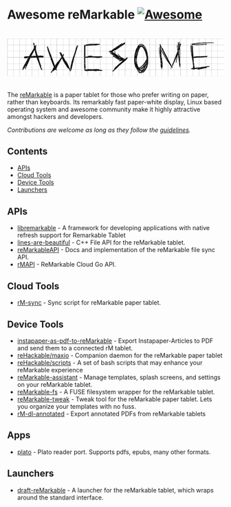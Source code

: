 # Awesome reMarkable [![Awesome](https://cdn.rawgit.com/sindresorhus/awesome/d7305f38d29fed78fa85652e3a63e154dd8e8829/media/badge.svg)](https://github.com/sindresorhus/awesome)


# [<img src="Awesome.png"></p>](https://github.com/sindresorhus/awesome)

The [reMarkable](https://www.remarkable.com) is a paper tablet for those who prefer writing on paper, rather than keyboards. Its remarkably fast paper-white display, Linux based operating system and awesome community make it highly attractive amongst hackers and developers.

*Contributions are welcome as long as they follow the [guidelines](CONTRIBUTING.md).*

## Contents

- [APIs](#apis)
- [Cloud Tools](#cloud-tools)
- [Device Tools](#device-tools)
- [Launchers](#launchers)

## APIs

- [libremarkable](https://github.com/canselcik/libremarkable) - A framework for developing applications with native refresh support for Remarkable Tablet
- [lines-are-beautiful](https://github.com/ax3l/lines-are-beautiful) - C++ File API for the reMarkable tablet.
- [reMarkableAPI](https://github.com/splitbrain/ReMarkableAPI) - Docs and implementation of the reMarkable file sync API.
- [rMAPI](https://github.com/juruen/rmapi) - ReMarkable Cloud Go API.

## Cloud Tools
- [rM-sync](https://github.com/simonschllng/rm-sync) - Sync script for reMarkable paper tablet.

## Device Tools
- [instapaper-as-pdf-to-reMarkable](https://github.com/fabianmu/instapaper-as-pdf-to-remarkable) - Export Instapaper-Articles to PDF and send them to a connected rM tablet.
- [reHackable/maxio](https://github.com/reHackable/maxio) - Companion daemon for the reMarkable paper tablet
- [reHackable/scripts](https://github.com/reHackable/scripts) - A set of bash scripts that may enhance your reMarkable experience
- [reMarkable-assistant](https://github.com/richeymichael/remarkable-assistant) - Manage templates, splash screens, and settings on your reMarkable tablet.
- [reMarkable-fs](https://github.com/nick8325/remarkable-fs) - A FUSE filesystem wrapper for the reMarkable tablet.
- [reMarkable-tweak](https://github.com/morngrar/remarkable-tweak) - Tweak tool for the reMarkable paper tablet. Lets you organize your templates with no fuss.
- [rM-dl-annotated](https://github.com/jmptable/rm-dl-annotated) - Export annotated PDFs from reMarkable tablets

## Apps

- [plato](https://github.com/darvin/plato) - Plato reader port. Supports pdfs, epubs, many other formats.

## Launchers
- [draft-reMarkable](https://github.com/dixonary/draft-reMarkable) - A launcher for the reMarkable tablet, which wraps around the standard interface.
